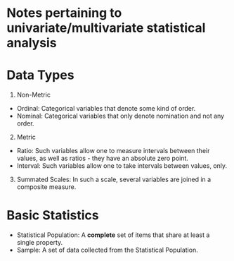 Notes pertaining to univariate/multivariate statistical analysis
================================================================


# Data Types

1. Non-Metric
  - Ordinal: Categorical variables that denote some kind of order.
  - Nominal: Categorical variables that only denote nomination and not any order.
2. Metric
  - Ratio: Such variables allow one to measure intervals between their values, as well as ratios - they have an absolute zero point.
  - Interval: Such variables allow one to take intervals between values, only.
3. Summated Scales: In such a scale, several variables are joined in a composite measure.


# Basic Statistics

* Statistical Population: A **complete** set of items that share at least a single property.
* Sample: A set of data collected from the Statistical Population.


